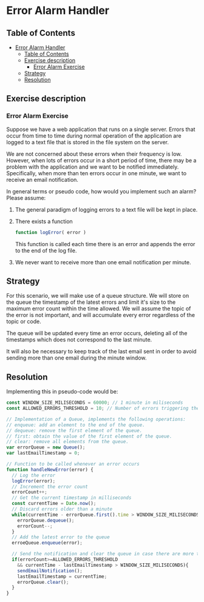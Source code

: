 # Error Alarm Handler

## Table of Contents
- [Error Alarm Handler](#error-alarm-handler)
  - [Table of Contents](#table-of-contents)
  - [Exercise description](#exercise-description)
    - [Error Alarm Exercise](#error-alarm-exercise)
  - [Strategy](#strategy)
  - [Resolution](#resolution)
## Exercise description

### Error Alarm Exercise
Suppose we have a web application that runs on a single server. Errors that
occur from time to time during normal operation of the application are logged to a
text file that is stored in the file system on the server.

We are not concerned about these errors when their frequency is low. However,
when lots of errors occur in a short period of time, there may be a problem with
the application and we want to be notified immediately. Specifically, when more
than ten errors occur in one minute, we want to receive an email notification.

In general terms or pseudo code, how would you implement such an alarm?
Please assume:
1. The general paradigm of logging errors to a text file will be kept in place.
2. There exists a function
        
    ```javascript
    function logError( error )
    ```
    
    This function is called each time there is an error and appends the error to the end of the log file.
3. We never want to receive more than one email notification per minute.

## Strategy

For this scenario, we will make use of a queue structure. 
We will store on the queue the timestamp of the latest errors and limit it's size to the maximum error count within the time allowed. We will assume the topic of the error is not important, and will accumulate every error regardless of the topic or code. 

The queue will be updated every time an error occurs, deleting all of the timestamps which does not correspond to the last minute.

It will also be necessary to keep track of the last email sent in order to avoid sending more than one email during the minute window.

## Resolution

Implementing this in pseudo-code would be:

```javascript
const WINDOW_SIZE_MILISECONDS = 60000; // 1 minute in miliseconds
const ALLOWED_ERRORS_THRESHOLD = 10; // Number of errors triggering the notification

// Implementation of a Queue, implements the following operations:
// enqueue: add an element to the end of the queue.
// dequeue: remove the first element of the queue.
// first: obtain the value of the first element of the queue.
// clear: remove all elements from the queue. 
var errorQueue = new Queue();
var lastEmailTimestamp = 0;

// Function to be called whenever an error occurs
function handleNewError(error) {
  // Log the error
  logError(error);
  // Increment the error count
  errorCount++;
  // Get the current timestamp in milliseconds
  const currentTime = Date.now();
  // Discard errors older than a minute
  while(currentTime - errorQueue.first().time > WINDOW_SIZE_MILISECONDS){
    errorQueue.dequeue();
    errorCount--;
  }
  // Add the latest error to the queue
  erroeQueue.enqueue(error);

  // Send the notification and clear the queue in case there are more than 10 errors and more than a minute has passed.
  if(errorCount>=ALLOWED_ERRORS_THRESHOLD 
    && currentTime - lastEmailTimestamp > WINDOW_SIZE_MILISECONDS){
    sendEmailNotification();
    lastEmailTimestamp = currentTime;
    errorQueue.clear();
  }
}
```